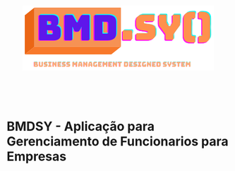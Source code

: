 <div align="center"> 
    <img src="imagens\logo_poo_texto.png" > 
</div>
<br/>
<br/>
<br/>
<br/>

# BMDSY - Aplicação para Gerenciamento de Funcionarios para Empresas
     


